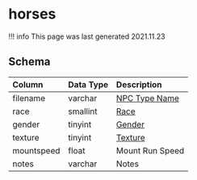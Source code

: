 # horses

!!! info
	This page was last generated 2021.11.23

## Schema

| Column | Data Type | Description |
| :--- | :--- | :--- |
| filename | varchar | [NPC Type Name](../../schema/npcs/npc_types.md) |
| race | smallint | [Race](../../../../server/npc/race-list) |
| gender | tinyint | [Gender](../../../../server/npc/genders) |
| texture | tinyint | [Texture](../../../../server/npc/textures) |
| mountspeed | float | Mount Run Speed |
| notes | varchar | Notes |

